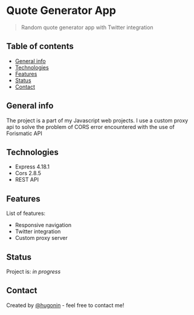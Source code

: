 # Quote Generator App

> Random quote generator app with Twitter integration

## Table of contents

- [General info](#general-info)
- [Technologies](#technologies)
- [Features](#features)
- [Status](#status)
- [Contact](#contact)

## General info

The project is a part of my Javascript web projects. I use a custom proxy api to solve the problem of CORS error encountered with the use of Forismatic API

## Technologies

- Express 4.18.1
- Cors 2.8.5
- REST API


## Features

List of features:

- Responsive navigation
- Twitter integration
- Custom proxy server


## Status

Project is: _in progress_


## Contact

Created by [@hugonin](https://github.com/hugonin) - feel free to contact me!



